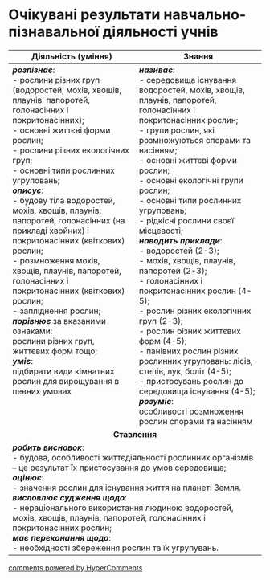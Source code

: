 <div id="hypercomments_widget" class="js-hypercomments-widget invisible"></div>

# Очікувані результати навчально-пізнавальної діяльності учнів

<table>
  <tr>
    <td width="50%" align="center"><b>Діяльність (уміння)</b></td>
    <td width="50%" align="center"><b>Знання</b></td>
  </tr>
<tbody>
  <tr>
<td width="50%" style="vertical-align:top !important;">
<b><i>розпізнає</i></b>:<br>
 - рослини різних груп (водоростей, мохів, хвощів, плаунів, папоротей, голонасінних і покритонасінних);<br>
- основні життєві форми рослин;<br>
- рослини різних екологічних груп;<br>
- основні типи рослинних угруповань;<br>
<i><b>описує</b></i>:<br>
- будову тіла водоростей, мохів, хвощів, плаунів, папоротей, голонасінних (на прикладі хвойних) і покритонасінних (квіткових) рослин;<br>
- розмноження мохів, хвощів, плаунів, папоротей, голонасінних і покритонасінних (квіткових) рослин; <br>
- запліднення рослин;<br>
<b><i>порівнює</i></b> за вказаними ознаками:<br>
рослини різних груп, життєвих форм тощо;<br>
<i><b>уміє</b></i>:<br>
підбирати види кімнатних рослин для вирощування в певних умовах<br>

</td>
<td width="50%" style="vertical-align:top !important;">
<b><i>називає</i></b>:<br>
- середовища існування водоростей, мохів, хвощів, плаунів, папоротей, голонасінних і покритонасінних рослин;<br>
- групи рослин, які розмножуються спорами та насінням;<br>
- основні життєві форми рослин;<br>
- основні екологічні групи рослин;<br>
- основні типи рослинних угруповань;<br>
- рідкісні рослини своєї місцевості;<br>
<b><i>наводить приклади</i></b>:<br>
- водоростей (2-3); <br>
- мохів, хвощів, плаунів, папоротей (2-3);<br>
- голонасінних і покритонасінних рослин (4-5);<br>
- рослин різних екологічних груп (2-3);<br>
- рослин різних життєвих форм (4-5);<br>
- панівних рослин різних рослинних угруповань: лісів, степів, лук, боліт (4-5);<br>
- пристосувань рослин до середовища існування (4-5);<br>
<b><i>розуміє</i></b>:<br>
особливості розмноження рослин спорами та насінням<br>

</td>
  </tr>
    <tr>
<td align="center" colspan="2" width="100%" style="vertical-align:top !important;">
<b>Ставлення</b>
</td>
  </tr>
    <tr>
<td colspan="2" width="100%" style="vertical-align:top !important;">
<b><i>робить висновок</i></b>: <br>
- будова, особливості життєдіяльності рослинних організмів – це результат їх пристосування до умов середовища;<br>
<b><i>оцінює</i></b>:<br>
- значення рослин для існування життя на планеті Земля.<br>
<i><b>висловлює судження щодо</b></i>:<br>
- нераціонального використання людиною водоростей, мохів, хвощів, плаунів, папоротей, голонасінних і покритонасінних рослин;<br>
<b><i>має переконання щодо</i></b>:<br>
- необхідності збереження рослин та їх угрупувань.<br>

</td>
  </tr>
</table>

<div class="js-hypercomments-container">
<a href="http://hypercomments.com" class="hc-link" title="comments widget">comments powered by HyperComments</a>
</div>